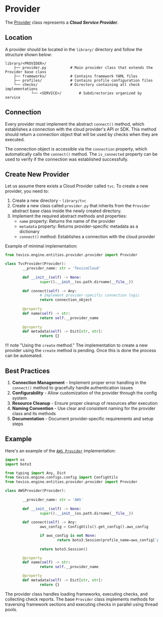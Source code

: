 # Provider

The [Provider](https://github.com/comprinnotech/tevico-community/blob/8af9e0596f1b010712c657d12cacdf86888bbdf3/tevico/engine/entities/provider/provider.py#L15) class represents a ***Cloud Service Provider***. 

## Location

A provider should be located in the `library/` directory and follow the structure shown below:

```
library/<PROVIDER>/
    ├── provider.py           # Main provider class that extends the Provider base class
    ├── frameworks/           # Contains framework YAML files
    ├── profiles/             # Contains profile configuration files
    └── checks/               # Directory containing all check implementations
            └── <SERVICE>/        # Subdirectories organized by service
```

## Connection

Every provider must implement the abstract `connect()` method, which establishes a connection with the cloud provider's API or SDK. This method should return a connection object that will be used by checks when they are executed.

The connection object is accessible via the `connection` property, which automatically calls the `connect()` method. The `is_connected` property can be used to verify if the connection was established successfully.

## Create New Provider

Let us assume there exists a Cloud Provider called `tvc`. To create a new provider, you need to:

1. Create a new directory - `library/tvc`
2. Create a new class called `provider.py` that inherits from the `Provider` abstract base class inside the newly created directory.
3. Implement the required abstract methods and properties:
     - `name` property: Returns the name of the provider
     - `metadata` property: Returns provider-specific metadata as a dictionary
     - `connect()` method: Establishes a connection with the cloud provider

Example of minimal implementation:

```python
from tevico.engine.entities.provider.provider import Provider

class TvcProvider(Provider):
        __provider_name: str = 'TevicoCloud'
        
        def __init__(self) -> None:
                super().__init__(os.path.dirname(__file__))
        
        def connect(self) -> Any:
                # Implement provider-specific connection logic
                return connection_object
        
        @property
        def name(self) -> str:
                return self.__provider_name
        
        @property
        def metadata(self) -> Dict[str, str]:
                return {}
```

!!! note "Using the `create` method."
    The implementation to create a new provider using the `create` method is pending. Once this is done the process can be automated.

## Best Practices

1. **Connection Management** - Implement proper error handling in the `connect()` method to gracefully handle authentication issues
2. **Configurability** - Allow customization of the provider through the config system
3. **Resource Cleanup** - Ensure proper cleanup of resources after execution
4. **Naming Convention** - Use clear and consistent naming for the provider class and its methods
5. **Documentation** - Document provider-specific requirements and setup steps

## Example

Here's an example of the [`AWS Provider`](https://github.com/comprinnotech/tevico-community/blob/8af9e0596f1b010712c657d12cacdf86888bbdf3/library/aws/provider.py#L9) implementation:

```python
import os
import boto3

from typing import Any, Dict
from tevico.engine.configs.config import ConfigUtils
from tevico.engine.entities.provider.provider import Provider

class AWSProvider(Provider):
        
        __provider_name: str = 'AWS'
        
        def __init__(self) -> None:
                super().__init__(os.path.dirname(__file__))
        
        def connect(self) -> Any:
                aws_config = ConfigUtils().get_config().aws_config

                if aws_config is not None:
                        return boto3.Session(profile_name=aws_config['profile'])
                
                return boto3.Session()

        @property
        def name(self) -> str:
                return self.__provider_name

        @property
        def metadata(self) -> Dict[str, str]:
                return {}
```

The provider class handles loading frameworks, executing checks, and collecting check reports. The base `Provider` class implements methods for traversing framework sections and executing checks in parallel using thread pools.